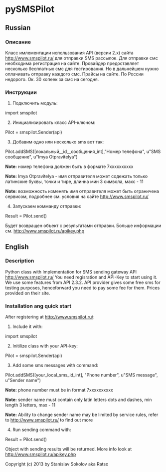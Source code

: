 # pySMSPilot

## Russian

### Описание

Класс имлементации использования API (версии 2.x) сайта http://www.smspilot.ru/ для отправки SMS рассылок.
Для отправки смс необходима регистрация на сайте. Провайдер предоставляет несколько бесплатных смс для тестирования. Но в дальнейшем нужно оплачивать отправку каждого смс. Прайсы на сайте. По России недорого. Ок. 30 копеек за смс на сегодня.

### Инструкции

1. Подключить модуль:

import smspilot

2. Инициализировать класс API-ключом:

Pilot = smspilot.Sender(api)

3. Добавим одно или несколько sms вот так:

Pilot.addSMS([локальный__id__сообщения_int],"Номер телефона", u"SMS сообщение", u"Imya Otpravitelya")

**Note:** номер телефона должен быть в формате 7xxxxxxxxxx

**Note:** Imya Otpravitelya - имя отправителя может содежать только латинские буквы, точки и тире, длинна мин 3 символа, макс - 11

**Note:** возможность изменять имя отправителя может быть ограничена сервисом, подробнее см. условия на сайте http://www.smspilot.ru/

4. Запускаем комманду отправки:

Result = Pilot.send()

Будет возвращен объект с результатами отправки. Больше информации см. <http://www.smspilot.ru/apikey.php>

## English

### Description

Python class with Implementation for SMS sending gateway API <http://www.smspilot.ru/>
You need regisration and API-Key to start using it. We use some features from API 2.3.2.
API provider gives some free sms for testing purposes, henceforward you need to pay some
fee for them. Prices provided on their site.

### Installation ang quick start

After registering at <http://www.smspilot.ru/>:
1. Include it with:

import smspilot

2. Initilize class with your API-key:

Pilot = smspilot.Sender(api)

3. Add some sms messages with command:

Pilot.addSMS([your_local_sms_id_int], "Phone number", u"SMS message", u"Sender name")

**Note:** phone number must be in format 7xxxxxxxxxx

**Note:** sender name must contain only latin letters dots and dashes, min length 3 letters, max - 11

**Note:** Ability to change sender name may be limited by service rules, refer to http://www.smspilot.ru/ to find out more

4. Run sending command with:

Result = Pilot.send()

Object with sending results will be returned. More info look at <http://www.smspilot.ru/apikey.php>

Copyright (c) 2013 by Stanislav Sokolov aka Ratso
